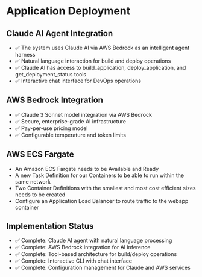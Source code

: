 # Application Deployment

## Claude AI Agent Integration
- ✅ The system uses Claude AI via AWS Bedrock as an intelligent agent harness
- ✅ Natural language interaction for build and deploy operations
- ✅ Claude AI has access to build_application, deploy_application, and get_deployment_status tools
- ✅ Interactive chat interface for DevOps operations

## AWS Bedrock Integration
- ✅ Claude 3 Sonnet model integration via AWS Bedrock
- ✅ Secure, enterprise-grade AI infrastructure
- ✅ Pay-per-use pricing model
- ✅ Configurable temperature and token limits

## AWS ECS Fargate
- An Amazon ECS Fargate needs to be Available and Ready
- A new Task Definition for our Containers to be able to run within the same network
- Two Container Definitions with the smallest and most cost efficient sizes needs to be created
- Configure an Application Load Balancer to route traffic to the webapp container

## Implementation Status
- ✅ Complete: Claude AI agent with natural language processing
- ✅ Complete: AWS Bedrock integration for AI inference
- ✅ Complete: Tool-based architecture for build/deploy operations
- ✅ Complete: Interactive CLI with chat interface
- ✅ Complete: Configuration management for Claude and AWS services

